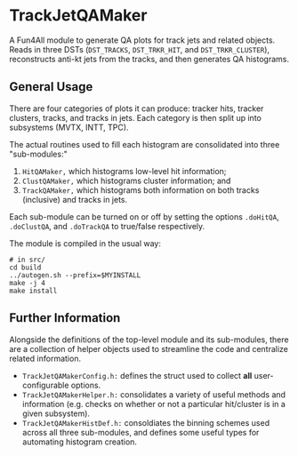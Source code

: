 # TrackJetQAMaker

A Fun4All module to generate QA plots for track jets and related objects. Reads
in three DSTs (`DST_TRACKS`, `DST_TRKR_HIT`, and `DST_TRKR_CLUSTER`), reconstructs
anti-kt jets from the tracks, and then generates QA histograms.

## General Usage

There are four categories of plots it can produce: tracker hits, tracker clusters,
tracks, and tracks in jets. Each category is then split up into subsystems (MVTX,
INTT, TPC).

The actual routines used to fill each histogram are consolidated into three "sub-modules:"

  1. `HitQAMaker,` which histograms low-level hit information;
  2. `ClustQAMaker,` which histograms cluster information; and
  3. `TrackQAMaker,` which histograms both information on both tracks (inclusive) and
     tracks in jets.

Each sub-module can be turned on or off by setting the options `.doHitQA`, `.doClustQA`,
and `.doTrackQA` to true/false respectively.

The module is compiled in the usual way:

```
# in src/
cd build
../autogen.sh --prefix=$MYINSTALL
make -j 4
make install
```

## Further Information

Alongside the definitions of the top-level module and its sub-modules, there are a collection
of helper objects used to streamline the code and centralize related information.

  - `TrackJetQAMakerConfig.h:` defines the struct used to collect **all** user-configurable options.
  - `TrackJetQAMakerHelper.h:` consolidates a variety of useful methods and information (e.g.
    checks on whether or not a particular hit/cluster is in a given subsystem).
  - `TrackJetQAMakerHistDef.h:` consoldiates the binning schemes used across all three sub-modules,
     and defines some useful types for automating histogram creation.
